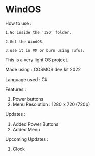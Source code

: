 # WindOS
How to use : 

    1.Go inside the 'ISO' folder.
  
    2.Get the WindOS.
  
    3.use it in VM or burn using rufus.
  

This is a very light OS project.

Made using : COSMOS dev kit 2022

Language used : C#

Features :
  1. Power buttons
  2. Menu
Resolution : 1280 x 720 (720p)

Updates : 
  1. Added Power Buttons
  2. Added Menu

Upcoming Updates : 
  1. Clock
